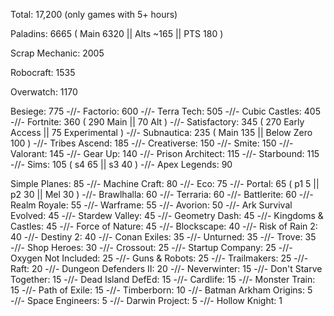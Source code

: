 Total: 17,200 (only games with 5+ hours)

Paladins: 6665 ( Main 6320 || Alts ~165 || PTS 180 )

Scrap Mechanic: 2005

Robocraft: 1535

Overwatch: 1170

Besiege: 775 -//-
Factorio: 600 -//-
Terra Tech: 505 -//-
Cubic Castles: 405 -//-
Fortnite: 360 ( 290 Main || 70 Alt ) -//-
Satisfactory: 345 ( 270 Early Access || 75 Experimental ) -//-
Subnautica: 235 ( Main 135 || Below Zero 100 ) -//-
Tribes Ascend: 185 -//-
Creativerse: 150 -//-
Smite: 150 -//-
Valorant: 145 -//-
Gear Up: 140 -//-
Prison Architect: 115 -//-
Starbound: 115 -//-
Sims: 105 ( s4 65 || s3 40 ) -//-
Apex Legends: 90

Simple Planes: 85 -//-
Machine Craft: 80 -//-
Eco: 75 -//-
Portal: 65 ( p1 5 || p2 30 || Mel 30 ) -//-
Brawlhalla: 60 -//-
Terraria: 60 -//-
Battlerite: 60 -//-
Realm Royale: 55 -//-
Warframe: 55 -//-
Avorion: 50 -//-
Ark Survival Evolved: 45 -//-
Stardew Valley: 45 -//-
Geometry Dash: 45 -//-
Kingdoms & Castles: 45 -//-
Force of Nature: 45 -//-
Blockscape: 40 -//-
Risk of Rain 2: 40 -//-
Destiny 2: 40 -//-
Conan Exiles: 35 -//-
Unturned: 35 -//-
Trove: 35 -//-
Shop Heroes: 30 -//-
Crossout: 25 -//-
Startup Company: 25 -//-
Oxygen Not Included: 25 -//-
Guns & Robots: 25 -//-
Trailmakers: 25 -//-
Raft: 20 -//-
Dungeon Defenders II: 20 -//-
Neverwinter: 15 -//-
Don't Starve Together: 15 -//-
Dead Island DefEd: 15 -//-
Cardlife: 15 -//-
Monster Train: 15 -//-
Path of Exile: 15 -//-
Timberborn: 10 -//-
Batman Arkham Origins: 5 -//-
Space Engineers: 5 -//-
Darwin Project: 5 -//-
Hollow Knight: 1
